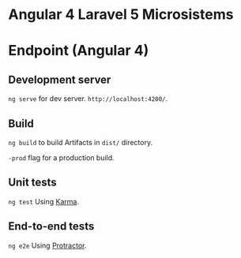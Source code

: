 # Angular 4 Laravel 5 Microsistems
# Endpoint (Angular 4)

## Development server

`ng serve` for dev server.
`http://localhost:4200/`.

## Build

`ng build` to build
Artifacts in `dist/` directory.

`-prod` flag for a production build.

## Unit tests

`ng test`
Using [Karma](https://karma-runner.github.io).

## End-to-end tests

`ng e2e`
Using [Protractor](http://www.protractortest.org/).
